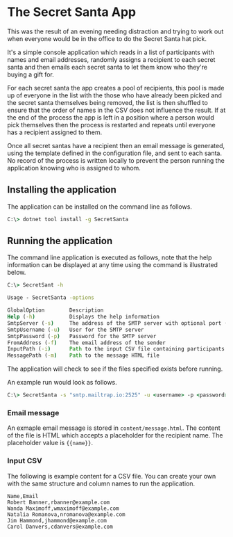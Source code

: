 # The Secret Santa App

This was the result of an evening needing distraction and trying to work out when everyone would be in the office to do the Secret Santa hat pick.

It's a simple console application which reads in a list of participants with names and email addresses, randomly assigns a recipient to each secret santa and then emails each secret santa to let them know who they're buying a gift for.

For each secret santa the app creates a pool of recipients, this pool is made up of everyone in the list with the those who have already been picked and the secret santa themselves being removed, the list is then shuffled to ensure that the order of names in the CSV does not influence the result. If at the end of the process the app is left in a position where a person would pick themselves then the process is restarted and repeats until everyone has a recipient assigned to them.

Once all secret santas have a recipient then an email message is generated, using the template defined in the configuration file, and sent to each santa. No record of the process is written locally to prevent the person running the application knowing who is assigned to whom.

## Installing the application

The application can be installed on the command line as follows.

```cmd
C:\> dotnet tool install -g SecretSanta
```

## Running the application

The command line application is executed as follows, note that the help information can be displayed at any time using the command is illustrated below.

```cmd
C:\> SecretSant -h

Usage - SecretSanta -options

GlobalOption        Description
Help (-h)           Displays the help information
SmtpServer (-s)     The address of the SMTP server with optional port (e.g. smtp.mailtrap.io:465), default port is 465
SmtpUsername (-u)   User for the SMTP server
SmtpPassword (-p)   Password for the SMTP server
FromAddress (-f)    The email address of the sender
InputPath (-i)      Path to the input CSV file containing participants and their email addresses
MessagePath (-m)    Path to the message HTML file
```

The application will check to see if the files specified exists before running.

An example run would look as follows.

```cmd
C:\> SecretSanta -s "smtp.mailtrap.io:2525" -u <username> -p <password> -f "secretsanta@example.com" -m message.html -i test.csv
```

### Email message

An exmaple email message is stored in `content/message.html`. The content of the file is HTML which accepts a placeholder for the recipient name. The placeholder value is `{{name}}`.

### Input CSV

The following is example content for a CSV file. You can create your own with the same structure and column names to run the application.


```csv
Name,Email
Robert Banner,rbanner@example.com
Wanda Maximoff,wmaximoff@example.com
Natalia Romanova,nromanova@example.com
Jim Hammond,jhammond@example.com
Carol Danvers,cdanvers@example.com
```